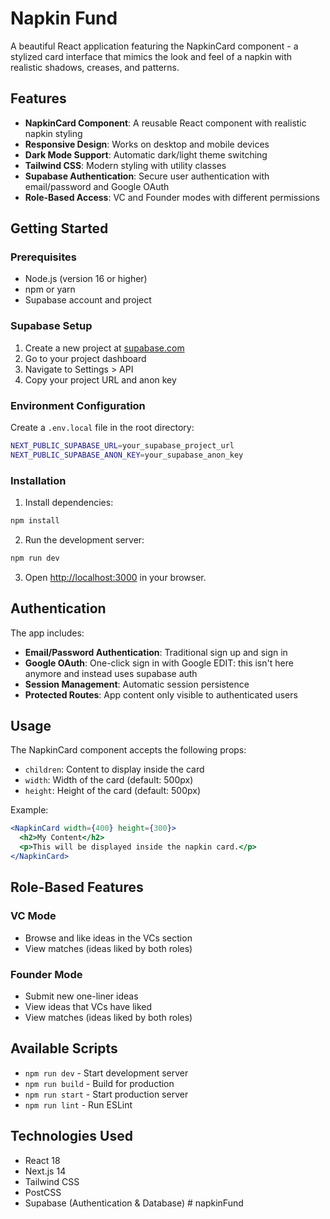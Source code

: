# Napkin Fund

A beautiful React application featuring the NapkinCard component - a stylized card interface that mimics the look and feel of a napkin with realistic shadows, creases, and patterns.

## Features

- **NapkinCard Component**: A reusable React component with realistic napkin styling
- **Responsive Design**: Works on desktop and mobile devices
- **Dark Mode Support**: Automatic dark/light theme switching
- **Tailwind CSS**: Modern styling with utility classes
- **Supabase Authentication**: Secure user authentication with email/password and Google OAuth
- **Role-Based Access**: VC and Founder modes with different permissions

## Getting Started

### Prerequisites

- Node.js (version 16 or higher)
- npm or yarn
- Supabase account and project

### Supabase Setup

1. Create a new project at [supabase.com](https://supabase.com)
2. Go to your project dashboard
3. Navigate to Settings > API
4. Copy your project URL and anon key

### Environment Configuration

Create a `.env.local` file in the root directory:

```bash
NEXT_PUBLIC_SUPABASE_URL=your_supabase_project_url
NEXT_PUBLIC_SUPABASE_ANON_KEY=your_supabase_anon_key
```

### Installation

1. Install dependencies:
```bash
npm install
```

2. Run the development server:
```bash
npm run dev
```

3. Open [http://localhost:3000](http://localhost:3000) in your browser.

## Authentication

The app includes:
- **Email/Password Authentication**: Traditional sign up and sign in
- **Google OAuth**: One-click sign in with Google EDIT: this isn't here anymore and instead uses supabase auth
- **Session Management**: Automatic session persistence
- **Protected Routes**: App content only visible to authenticated users

## Usage

The NapkinCard component accepts the following props:

- `children`: Content to display inside the card
- `width`: Width of the card (default: 500px)
- `height`: Height of the card (default: 500px)

Example:
```jsx
<NapkinCard width={400} height={300}>
  <h2>My Content</h2>
  <p>This will be displayed inside the napkin card.</p>
</NapkinCard>
```

## Role-Based Features

### VC Mode
- Browse and like ideas in the VCs section
- View matches (ideas liked by both roles)

### Founder Mode
- Submit new one-liner ideas
- View ideas that VCs have liked
- View matches (ideas liked by both roles)

## Available Scripts

- `npm run dev` - Start development server
- `npm run build` - Build for production
- `npm run start` - Start production server
- `npm run lint` - Run ESLint

## Technologies Used

- React 18
- Next.js 14
- Tailwind CSS
- PostCSS
- Supabase (Authentication & Database) #   n a p k i n F u n d 
 
 
